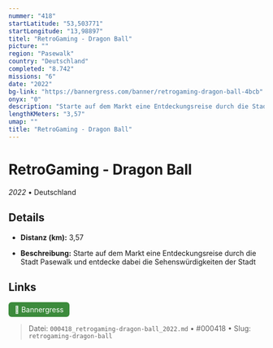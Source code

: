 ```yaml
---
nummer: "418"
startLatitude: "53,503771"
startLongitude: "13,98897"
titel: "RetroGaming - Dragon Ball"
picture: ""
region: "Pasewalk"
country: "Deutschland"
completed: "8.742"
missions: "6"
date: "2022"
bg-link: "https://bannergress.com/banner/retrogaming-dragon-ball-4bcb"
onyx: "0"
description: "Starte auf dem Markt eine Entdeckungsreise durch die Stadt Pasewalk und entdecke dabei die Sehenswürdigkeiten der Stadt"
lengthKMeters: "3,57"
umap: ""
title: "RetroGaming - Dragon Ball"
---
```

# RetroGaming - Dragon Ball

*2022* • Deutschland



## Details
- **Distanz (km):** 3,57



- **Beschreibung:** Starte auf dem Markt eine Entdeckungsreise durch die Stadt Pasewalk und entdecke dabei die Sehenswürdigkeiten der Stadt


## Links
<div style="margin-top: 0.5em;">
<a href="https://bannergress.com/banner/retrogaming-dragon-ball-4bcb" target="_blank" style="display:inline-block;margin-right:8px;padding:6px 12px;background-color:#3c8b3c;color:white;text-decoration:none;border-radius:6px;">🔗 Bannergress</a>

</div>


> Datei: `000418_retrogaming-dragon-ball_2022.md` • #000418 • Slug: `retrogaming-dragon-ball`
